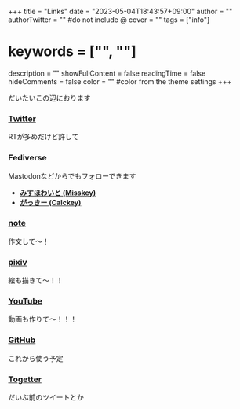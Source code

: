 +++
title = "Links"
date = "2023-05-04T18:43:57+09:00"
author = ""
authorTwitter = "" #do not include @
cover = ""
tags = ["info"]
# keywords = ["", ""]
description = ""
showFullContent = false
readingTime = false
hideComments = false
color = "" #color from the theme settings
+++

だいたいこの辺におります

### [Twitter](https://twitter.com/rene_murakumo)
RTが多めだけど許して

### Fediverse
Mastodonなどからでもフォローできます
- **[みすほわいと (Misskey)](https://mi.mashiro.site/@rene_murakumo)**
- **[がっきー (Calckey)](https://calckey.aokaga.work/@renem2185)**

### [note](https://note.com/rene_murakumo)
作文して～！

### [pixiv](https://www.pixiv.net/users/70132785)
絵も描きて～！！

### [YouTube](https://www.youtube.com/@rene_murakumo)
動画も作りて～！！！

### [GitHub](https://github.com/renem2185)
これから使う予定

### [Togetter](https://togetter.com/id/rene_murakumo)
だいぶ前のツイートとか

